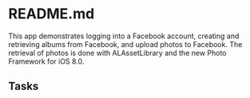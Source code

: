 # README.md
This app demonstrates logging into a Facebook account, creating and retrieving albums from Facebook, and upload photos to Facebook. The retrieval of photos is done with ALAssetLibrary and the new Photo Framework for iOS 8.0.

##  Tasks
